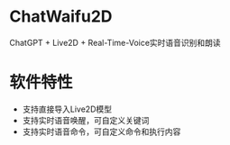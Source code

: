 # ChatWaifu2D
ChatGPT + Live2D + Real-Time-Voice实时语音识别和朗读

# 软件特性
* 支持直接导入Live2D模型
* 支持实时语音唤醒，可自定义关键词
* 支持实时语音命令，可自定义命令和执行内容


